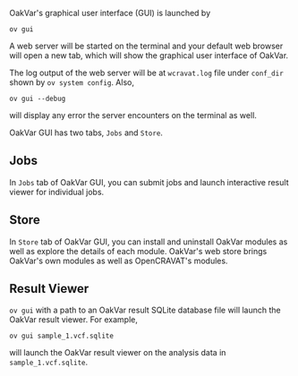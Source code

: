 OakVar's graphical user interface (GUI) is launched by

    ov gui

A web server will be started on the terminal and your default 
web browser will open a new tab, which will show the graphical 
user interface of OakVar.

The log output of the web server will be at `wcravat.log` file
under `conf_dir` shown by `ov system config`. Also,

    ov gui --debug

will display any error the server encounters on the terminal as well.

OakVar GUI has two tabs, `Jobs` and `Store`.

## Jobs

In `Jobs` tab of OakVar GUI, you can submit jobs and launch 
interactive result viewer for individual jobs.

## Store

In `Store` tab of OakVar GUI, you can install and uninstall OakVar
modules as well as explore the details of each module. OakVar's
web store brings OakVar's own modules as well as OpenCRAVAT's modules.

## Result Viewer

`ov gui` with a path to an OakVar result SQLite database file will launch
the OakVar result viewer. For example,

    ov gui sample_1.vcf.sqlite

will launch the OakVar result viewer on the analysis data in 
`sample_1.vcf.sqlite`.

